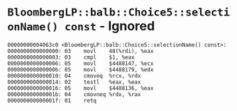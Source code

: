 # `BloombergLP::balb::Choice5::selectionName() const` - Ignored

```x86asm
00000000004063c0 <BloombergLP::balb::Choice5::selectionName() const>:
0000000000000000: 03	movl	48(%rdi), %eax
0000000000000003: 03	cmpl	$1, %eax
0000000000000006: 05	movl	$4488147, %ecx
000000000000000b: 05	movl	$4488179, %edx
0000000000000010: 04	cmoveq	%rcx, %rdx
0000000000000014: 02	testl	%eax, %eax
0000000000000016: 05	movl	$4488136, %eax
000000000000001b: 04	cmovneq	%rdx, %rax
000000000000001f: 01	retq	
```
